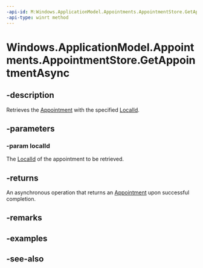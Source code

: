 ```yaml
---
-api-id: M:Windows.ApplicationModel.Appointments.AppointmentStore.GetAppointmentAsync(System.String)
-api-type: winrt method
---
```


<!-- Method syntax
public Windows.Foundation.IAsyncOperation<Windows.ApplicationModel.Appointments.Appointment> GetAppointmentAsync(System.String localId)
-->

# Windows.ApplicationModel.Appointments.AppointmentStore.GetAppointmentAsync

## -description
Retrieves the [Appointment](appointment.md) with the specified [LocalId](appointment_localid.md).

## -parameters
### -param localId
The [LocalId](appointment_localid.md) of the appointment to be retrieved.

## -returns
An asynchronous operation that returns an [Appointment](appointment.md) upon successful completion.

## -remarks

## -examples

## -see-also
